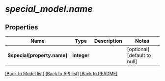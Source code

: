 # _special_model.name_

## Properties
Name | Type | Description | Notes
------------ | ------------- | ------------- | -------------
**$special[property.name]** | **integer** |  | [optional] [default to null]

[[Back to Model list]](../README.md#documentation-for-models) [[Back to API list]](../README.md#documentation-for-api-endpoints) [[Back to README]](../README.md)


